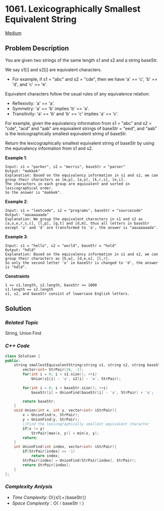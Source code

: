 # 1061. Lexicographically Smallest Equivalent String
[Medium](https://leetcode.com/problems/lexicographically-smallest-equivalent-string/description/)

## Problem Description

You are given two strings of the same length s1 and s2 and a string baseStr.

We say s1[i] and s2[i] are equivalent characters.

  - For example, if s1 = "abc" and s2 = "cde", then we have 'a' == 'c', 'b' == 'd', and 'c' == 'e'.

Equivalent characters follow the usual rules of any equivalence relation:

  - Reflexivity: 'a' == 'a'.
  - Symmetry: 'a' == 'b' implies 'b' == 'a'.
  - Transitivity: 'a' == 'b' and 'b' == 'c' implies 'a' == 'c'.

For example, given the equivalency information from s1 = "abc" and s2 = "cde", "acd" and "aab" are equivalent strings of baseStr = "eed", and "aab" is the lexicographically smallest equivalent string of baseStr.

Return the lexicographically smallest equivalent string of baseStr by using the equivalency information from s1 and s2.


**Example 1**:
```
Input: s1 = "parker", s2 = "morris", baseStr = "parser"
Output: "makkek"
Explanation: Based on the equivalency information in s1 and s2, we can group their characters as [m,p], [a,o], [k,r,s], [e,i].
The characters in each group are equivalent and sorted in lexicographical order.
So the answer is "makkek".
```
**Example 2**:
```
Input: s1 = "leetcode", s2 = "programs", baseStr = "sourcecode"
Output: "aauaaaaada"
Explanation: We group the equivalent characters in s1 and s2 as [a,o,e,r,s,c], [l,p], [g,t] and [d,m], thus all letters in baseStr except 'u' and 'd' are transformed to 'a', the answer is "aauaaaaada".
```
**Example 3**:
```
Input: s1 = "hello", s2 = "world", baseStr = "hold"
Output: "hdld"
Explanation: Based on the equivalency information in s1 and s2, we can group their characters as [h,w], [d,e,o], [l,r].
So only the second letter 'o' in baseStr is changed to 'd', the answer is "hdld".
```

**Constraints**
```
1 <= s1.length, s2.length, baseStr <= 1000
s1.length == s2.length
s1, s2, and baseStr consist of lowercase English letters.
```

## Solution

### _Related Topic_
   String, Union Find

### _C++ Code_
```cpp
class Solution {
public:
    string smallestEquivalentString(string s1, string s2, string baseStr) {
        vector<int> StrPair(26, -1);
        for(int i = 0; i < s1.size(); ++i)
            Union(s1[i] - 'a', s2[i] - 'a', StrPair);
        
        for(int i = 0; i < baseStr.size(); ++i)
            baseStr[i] = UnionFind(baseStr[i] - 'a', StrPair) + 'a';

        return baseStr;
    }
    void Union(int x, int y, vector<int> &StrPair){
        x = UnionFind(x, StrPair);
        y = UnionFind(y, StrPair);
        //Find the lexicographically smallest equivalent character
        if(x != y)
            StrPair[max(x, y)] = min(x, y);
        return;
    }
    int UnionFind(int index, vector<int> &StrPair){
        if(StrPair[index] == -1)
            return index;
        StrPair[index] = UnionFind(StrPair[index], StrPair);
        return StrPair[index];
    }
};
```

### _Complexity Anlysis_
- _Time Complexity_: O(∣s1∣+∣baseStr∣)
- _Space Complexity_：O(∣baseStr∣)
